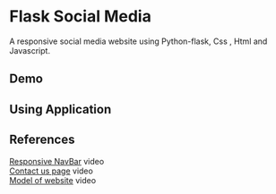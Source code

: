 # Flask Social Media

A responsive social media website using Python-flask, Css , Html and Javascript.

## Demo

## Using Application

## References
[Responsive NavBar](https://www.youtube.com/watch?v=gXkqy0b4M5g) video
<br>
[Contact us page](https://www.youtube.com/watch?v=orBQesFBkXg) video
<br>
[Model of website](https://www.youtube.com/watch?v=dam0GPOAvVI) video
